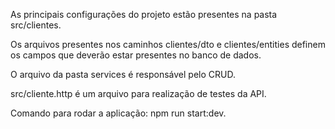 As principais configurações do projeto estão presentes na pasta src/clientes.

Os arquivos presentes nos caminhos clientes/dto e clientes/entities definem os campos que deverão estar presentes no banco de dados.

O arquivo da pasta services é responsável pelo CRUD.

src/cliente.http é um arquivo para realização de testes da API.

Comando para rodar a aplicação: npm run start:dev.
